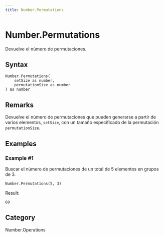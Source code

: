 ```yaml
---
title: Number.Permutations
---
```


# Number.Permutations


Devuelve el número de permutaciones.


## Syntax

```powerquery
Number.Permutations(
    setSize as number,
    permutationSize as number
) as number
```


## Remarks

Devuelve el número de permutaciones que pueden generarse a partir de varios elementos, <code>setSize</code>, con un tamaño especificado de la permutación <code>permutationSize</code>.


## Examples

### Example #1 
Buscar el número de permutaciones de un total de 5 elementos en grupos de 3.
```powerquery
Number.Permutations(5, 3)
```

Result: 
```powerquery
60
```




## Category
Number.Operations
